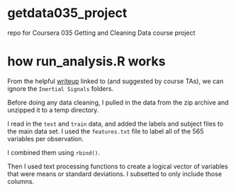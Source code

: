# getdata035_project
repo for Coursera 035 Getting and Cleaning Data course project

# how run_analysis.R works
From the helpful [writeup](https://thoughtfulbloke.wordpress.com/2015/09/09/getting-and-cleaning-the-assignment/) linked to (and suggested by course TAs), we can ignore the `Inertial Signals` folders.

Before doing any data cleaning, I pulled in the data from the zip archive and unzipped it to a temp directory.

I read in the `test` and `train` data, and added the labels and subject files to the main data set.  I used the `features.txt` file to label all of the 565 variables per observation.

I combined them using `rbind()`.

Then I used text processing functions to create a logical vector of variables that were means or standard deviations.  I subsetted to only include those columns.